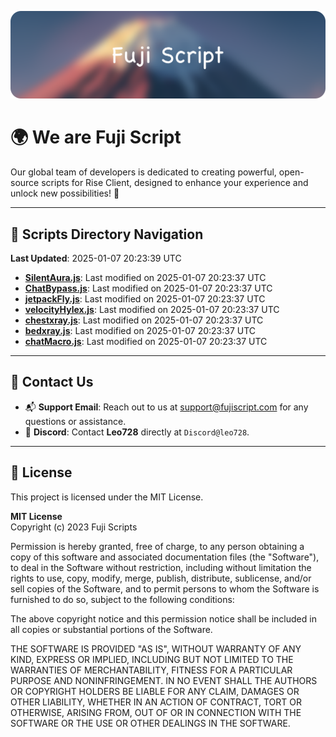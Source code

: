 ![Banner](.github/b.webp)

# 🌍 **We are Fuji Script**

Our global team of developers is dedicated to creating powerful, open-source scripts for Rise Client, designed to enhance your experience and unlock new possibilities! 🌟

---
<!-- SCRIPTS_NAVIGATION_START -->
## 📂 **Scripts Directory Navigation**

**Last Updated**: 2025-01-07 20:23:39 UTC

- **[SilentAura.js](scripts/SilentAura.js)**: Last modified on 2025-01-07 20:23:37 UTC
- **[ChatBypass.js](scripts/ChatBypass.js)**: Last modified on 2025-01-07 20:23:37 UTC
- **[jetpackFly.js](scripts/jetpackFly.js)**: Last modified on 2025-01-07 20:23:37 UTC
- **[velocityHylex.js](scripts/velocityHylex.js)**: Last modified on 2025-01-07 20:23:37 UTC
- **[chestxray.js](scripts/chestxray.js)**: Last modified on 2025-01-07 20:23:37 UTC
- **[bedxray.js](scripts/bedxray.js)**: Last modified on 2025-01-07 20:23:37 UTC
- **[chatMacro.js](scripts/chatMacro.js)**: Last modified on 2025-01-07 20:23:37 UTC

<!-- SCRIPTS_NAVIGATION_END -->

---

## 💬 **Contact Us**  
- 📬 **Support Email**: Reach out to us at [support@fujiscript.com](mailto:support@fujiscript.com) for any questions or assistance.  
- 💬 **Discord**: Contact **Leo728** directly at `Discord@leo728`.

---

## 📜 **License**

This project is licensed under the MIT License.  

**MIT License**  
Copyright (c) 2023 Fuji Scripts  

Permission is hereby granted, free of charge, to any person obtaining a copy of this software and associated documentation files (the "Software"), to deal in the Software without restriction, including without limitation the rights to use, copy, modify, merge, publish, distribute, sublicense, and/or sell copies of the Software, and to permit persons to whom the Software is furnished to do so, subject to the following conditions:  

The above copyright notice and this permission notice shall be included in all copies or substantial portions of the Software.  

THE SOFTWARE IS PROVIDED "AS IS", WITHOUT WARRANTY OF ANY KIND, EXPRESS OR IMPLIED, INCLUDING BUT NOT LIMITED TO THE WARRANTIES OF MERCHANTABILITY, FITNESS FOR A PARTICULAR PURPOSE AND NONINFRINGEMENT. IN NO EVENT SHALL THE AUTHORS OR COPYRIGHT HOLDERS BE LIABLE FOR ANY CLAIM, DAMAGES OR OTHER LIABILITY, WHETHER IN AN ACTION OF CONTRACT, TORT OR OTHERWISE, ARISING FROM, OUT OF OR IN CONNECTION WITH THE SOFTWARE OR THE USE OR OTHER DEALINGS IN THE SOFTWARE.  
